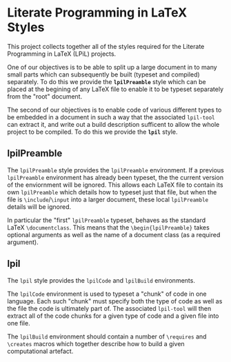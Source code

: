 # Literate Programming in LaTeX Styles

This project collects together all of the styles required for the Literate
Programming in LaTeX (LPiL) projects.

One of our objectives is to be able to split up a large document in to many
small parts which can subsequently be built (typeset and compiled) separately.
To do this we provide the **`lpilPreamble`** style which can be placed at the
begining of any LaTeX file to enable it to be typeset separately from the "root"
document.

The second of our objectives is to enable code of various different types to be
embedded in a document in such a way that the associated `lpil-tool` can extract
it, and write out a build description sufficent to allow the whole project to be
compiled. To do this we provide the **`lpil`** style.

## lpilPreamble

The `lpilPreamble` style provides the `lpilPreamble` environment. If a previous
`lpilPreamble` environment has already been typeset, the the current version of
the enviornment will be ignored. This allows each LaTeX file to contain its own
`lpilPreamble` which details how to typeset just that file, but when the file is
`\include`/`\input` into a larger document, these local `lpilPreamble` details
will be ignored.

In particular the "first" `lpilPreamble` typeset, behaves as the standard LaTeX
`\documentclass`. This means that the `\begin{lpilPreamble}` takes optional
arguments as well as the name of a document class (as a required argument).

## lpil

The `lpil` style provides the `lpilCode` and `lpilBuild` environments.

The `lpilCode` environment is used to typeset a "chunk" of code in one language.
Each such "chunk" must specify both the type of code as well as the file the
code is ultimately part of. The associated `lpil-tool` will then extract all of
the code chunks for a given type of code and a given file into one file.

The `lpilBuild` environment should contain a number of `\requires` and
`\creates` macros which together describe how to build a given computational
artefact.

